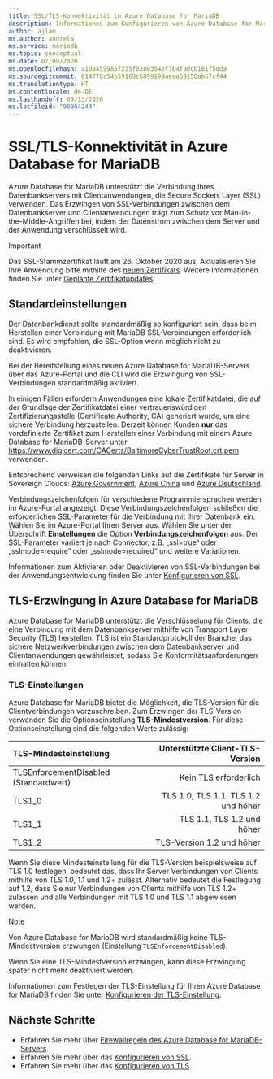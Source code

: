 ```yaml
---
title: SSL/TLS-Konnektivität in Azure Database for MariaDB
description: Informationen zum Konfigurieren von Azure Database for MariaDB und zugehörigen Anwendungen für die richtige Verwendung von SSL-Verbindungen
author: ajlam
ms.author: andrela
ms.service: mariadb
ms.topic: conceptual
ms.date: 07/09/2020
ms.openlocfilehash: a108459985f235f0280354ef7b4fa0cb181f5dda
ms.sourcegitcommit: 814778c54b59169c5899199aeaa59158ab67cf44
ms.translationtype: HT
ms.contentlocale: de-DE
ms.lasthandoff: 09/13/2020
ms.locfileid: "90054244"
---
```

# <a name="ssltls-connectivity-in-azure-database-for-mariadb"></a>SSL/TLS-Konnektivität in Azure Database for MariaDB
Azure Database for MariaDB unterstützt die Verbindung Ihres Datenbankservers mit Clientanwendungen, die Secure Sockets Layer (SSL) verwenden. Das Erzwingen von SSL-Verbindungen zwischen dem Datenbankserver und Clientanwendungen trägt zum Schutz vor Man-in-the-Middle-Angriffen bei, indem der Datenstrom zwischen dem Server und der Anwendung verschlüsselt wird.

> [!IMPORTANT] 
> Das SSL-Stammzertifikat läuft am 26. Oktober 2020 aus. Aktualisieren Sie Ihre Anwendung bitte mithilfe des [neuen Zertifikats](https://cacerts.digicert.com/DigiCertGlobalRootG2.crt.pem). Weitere Informationen finden Sie unter [Geplante Zertifikatupdates](concepts-certificate-rotation.md)

## <a name="default-settings"></a>Standardeinstellungen
Der Datenbankdienst sollte standardmäßig so konfiguriert sein, dass beim Herstellen einer Verbindung mit MariaDB SSL-Verbindungen erforderlich sind.  Es wird empfohlen, die SSL-Option wenn möglich nicht zu deaktivieren.

Bei der Bereitstellung eines neuen Azure Database for MariaDB-Servers über das Azure-Portal und die CLI wird die Erzwingung von SSL-Verbindungen standardmäßig aktiviert.

In einigen Fällen erfordern Anwendungen eine lokale Zertifikatdatei, die auf der Grundlage der Zertifikatdatei einer vertrauenswürdigen Zertifizierungsstelle (Certificate Authority, CA) generiert wurde, um eine sichere Verbindung herzustellen. Derzeit können Kunden **nur** das vordefinierte Zertifikat zum Herstellen einer Verbindung mit einem Azure Database for MariaDB-Server unter https://www.digicert.com/CACerts/BaltimoreCyberTrustRoot.crt.pem verwenden. 

Entsprechend verweisen die folgenden Links auf die Zertifikate für Server in Sovereign Clouds: [Azure Government](https://www.digicert.com/CACerts/BaltimoreCyberTrustRoot.crt.pem), [Azure China](https://dl.cacerts.digicert.com/DigiCertGlobalRootCA.crt.pem) und [Azure Deutschland](https://www.d-trust.net/cgi-bin/D-TRUST_Root_Class_3_CA_2_2009.crt).

Verbindungszeichenfolgen für verschiedene Programmiersprachen werden im Azure-Portal angezeigt. Diese Verbindungszeichenfolgen schließen die erforderlichen SSL-Parameter für die Verbindung mit Ihrer Datenbank ein. Wählen Sie im Azure-Portal Ihren Server aus. Wählen Sie unter der Überschrift **Einstellungen** die Option **Verbindungszeichenfolgen** aus. Der SSL-Parameter variiert je nach Connector, z.B. „ssl=true“ oder „sslmode=require“ oder „sslmode=required“ und weitere Variationen.

Informationen zum Aktivieren oder Deaktivieren von SSL-Verbindungen bei der Anwendungsentwicklung finden Sie unter [Konfigurieren von SSL](howto-configure-ssl.md).

## <a name="tls-enforcement-in-azure-database-for-mariadb"></a>TLS-Erzwingung in Azure Database for MariaDB

Azure Database for MariaDB unterstützt die Verschlüsselung für Clients, die eine Verbindung mit dem Datenbankserver mithilfe von Transport Layer Security (TLS) herstellen. TLS ist ein Standardprotokoll der Branche, das sichere Netzwerkverbindungen zwischen dem Datenbankserver und Clientanwendungen gewährleistet, sodass Sie Konformitätsanforderungen einhalten können.

### <a name="tls-settings"></a>TLS-Einstellungen

Azure Database for MariaDB bietet die Möglichkeit, die TLS-Version für die Clientverbindungen vorzuschreiben. Zum Erzwingen der TLS-Version verwenden Sie die Optionseinstellung **TLS-Mindestversion**. Für diese Optionseinstellung sind die folgenden Werte zulässig:

|  TLS-Mindesteinstellung             | Unterstützte Client-TLS-Version                |
|:---------------------------------|-------------------------------------:|
| TLSEnforcementDisabled (Standardwert) | Kein TLS erforderlich                      |
| TLS1_0                           | TLS 1.0, TLS 1.1, TLS 1.2 und höher         |
| TLS1_1                           | TLS 1.1, TLS 1.2 und höher              |
| TLS1_2                           | TLS-Version 1.2 und höher                  |


Wenn Sie diese Mindesteinstellung für die TLS-Version beispielsweise auf TLS 1.0 festlegen, bedeutet das, dass Ihr Server Verbindungen von Clients mithilfe von TLS 1.0, 1.1 und 1.2+ zulässt. Alternativ bedeutet die Festlegung auf 1.2, dass Sie nur Verbindungen von Clients mithilfe von TLS 1.2+ zulassen und alle Verbindungen mit TLS 1.0 und TLS 1.1 abgewiesen werden.

> [!Note] 
> Von Azure Database for MariaDB wird standardmäßig keine TLS-Mindestversion erzwungen (Einstellung `TLSEnforcementDisabled`).
>
> Wenn Sie eine TLS-Mindestversion erzwingen, kann diese Erzwingung später nicht mehr deaktiviert werden.

Informationen zum Festlegen der TLS-Einstellung für Ihren Azure Database for MariaDB finden Sie unter [Konfigurieren der TLS-Einstellung](howto-tls-configurations.md).

## <a name="next-steps"></a>Nächste Schritte
- Erfahren Sie mehr über [Firewallregeln des Azure Database for MariaDB-Servers](concepts-firewall-rules.md).
- Erfahren Sie mehr über das [Konfigurieren von SSL](howto-configure-ssl.md).
- Erfahren Sie mehr über das [Konfigurieren von TLS](howto-tls-configurations.md).
